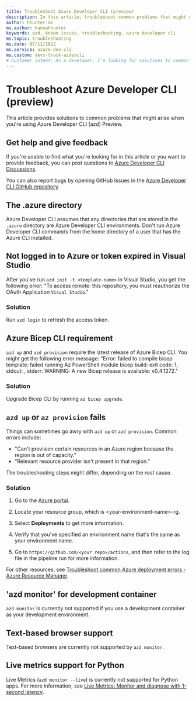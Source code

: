 ```yaml
---
title: Troubleshoot Azure Developer CLI (preview)
description: In this article, troubleshoot common problems that might occur when you're using Azure Developer CLI.
author: hhunter-ms
ms.author: hannahhunter
keywords: azd, known issues, troubleshooting, azure developer cli
ms.topic: troubleshooting
ms.date: 07/11/2022
ms.service: azure-dev-cli
ms.custom: devx-track-azdevcli
# Customer intent: As a developer, I'm looking for solutions to common problems that occur when I'm using Azure Developer CLI.
---
```


# Troubleshoot Azure Developer CLI (preview)

This article provides solutions to common problems that might arise when you're using Azure Developer CLI (azd) Preview.

## Get help and give feedback

If you're unable to find what you're looking for in this article or you want to provide feedback, you can post questions to [Azure Developer CLI Discussions](https://github.com/Azure/azure-dev/discussions).

You can also report bugs by opening GitHub Issues in the [Azure Developer CLI GitHub repository](https://github.com/Azure/azure-dev).

## The .azure directory

Azure Developer CLI assumes that any directories that are stored in the `.azure` directory are Azure Developer CLI environments. Don't run Azure Developer CLI commands from the home directory of a user that has the Azure CLI installed.

## Not logged in to Azure or token expired in Visual Studio

After you've run `azd init -t <template-name>` in Visual Studio, you get the following error: "To access remote: this repository, you must reauthorize the OAuth Application `Visual Studio`."

### Solution

Run `azd login` to refresh the access token.

## Azure Bicep CLI requirement

`azd up` and `azd provision` require the latest release of Azure Bicep CLI. You might get the following error message: "Error: failed to compile bicep template: failed running Az PowerShell module bicep build: exit code: 1, stdout: , stderr: WARNING: A new Bicep release is available: v0.4.1272."

### Solution

Upgrade Bicep CLI by running `az bicep upgrade`.

## `azd up` or `az provision` fails

Things can sometimes go awry with `azd up` or `azd provision`. Common errors include:
* "Can't provision certain resources in an Azure region because the region is out of capacity."
* "Relevant resource provider isn't present in that region."

The troubleshooting steps might differ, depending on the root cause.

### Solution

1. Go to the [Azure portal](https://portal.azure.com).

1. Locate your resource group, which is \<your-environment-name>-rg.

1. Select **Deployments** to get more information.

1. Verify that you've specified an environment name that's the same as your environment name.

1. Go to `https://github.com/<your repo>/actions`, and then refer to the log file in the pipeline run for more information.

For other resources, see [Troubleshoot common Azure deployment errors - Azure Resource Manager](/azure/azure-resource-manager/troubleshooting/common-deployment-errors).

## 'azd monitor' for development container

`azd monitor` is currently not supported if you use a development container as your development environment.

## Text-based browser support

Text-based browsers are currently not supported by `azd monitor`.

## Live metrics support for Python

Live Metrics (`azd monitor --live`) is currently not supported for Python apps. For more information, see [Live Metrics: Monitor and diagnose with 1-second latency](/azure/azure-monitor/app/live-stream#get-started).
